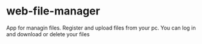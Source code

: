 # web-file-manager
App for managin files. Register and upload files from your pc. You can log in and download or delete your files
